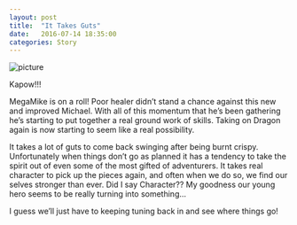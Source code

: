 ```yaml
---
layout: post
title:  "It Takes Guts"
date:   2016-07-14 18:35:00
categories: Story
---
```

![picture]({{site.github.url}}/assets/160711-itTakesGuts.jpg)

Kapow!!!

MegaMike is on a roll! Poor healer didn’t stand a chance against this new and improved Michael. With all of this momentum that he’s been gathering he’s starting to put together a real ground work of skills. Taking on Dragon again is now starting to seem like a real possibility.

It takes a lot of guts to come back swinging after being burnt crispy. Unfortunately when things don’t go as planned it has a tendency to take the spirit out of even some of the most gifted of adventurers. It takes real character to pick up the pieces again, and often when we do so, we find our selves stronger than ever. Did I say Character?? My goodness our young hero seems to be really turning into something… 

I guess we’ll just have to keeping tuning back in and see where things go!




